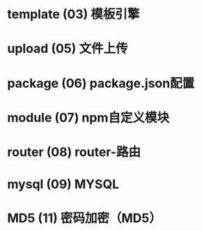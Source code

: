
# template (03) 模板引擎
# upload (05) 文件上传
# package (06) package.json配置
# module (07) npm自定义模块
# router (08) router-路由
# mysql (09) MYSQL
# MD5 (11) 密码加密（MD5）